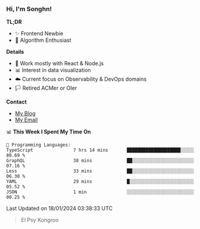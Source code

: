 ### Hi, I'm Songhn!

**TL;DR**

- ✨ Frontend Newbie
- 🎈 Algorithm Enthusiast

**Details**

- 🎯 Work mostly with React & Node.js
- 📊 Interest in data visualization
- ☁️ Current focus on Observability & DevOps domains
- 🏳️ Retired ACMer or OIer

**Contact**
- [My Blog](https://blog.songhn.com)
- [My Email](mailto:songhn233@gmail.com)

<!--START_SECTION:waka-->
📊 **This Week I Spent My Time On** 

```text
💬 Programming Languages: 
TypeScript               7 hrs 14 mins       ████████████████████░░░░░   80.69 % 
GraphQL                  38 mins             ██░░░░░░░░░░░░░░░░░░░░░░░   07.16 % 
Less                     33 mins             ██░░░░░░░░░░░░░░░░░░░░░░░   06.30 % 
YAML                     29 mins             █░░░░░░░░░░░░░░░░░░░░░░░░   05.52 % 
JSON                     1 min               ░░░░░░░░░░░░░░░░░░░░░░░░░   00.25 % 
```


 Last Updated on 18/01/2024 03:38:33 UTC
<!--END_SECTION:waka-->

> El Psy Kongroo
